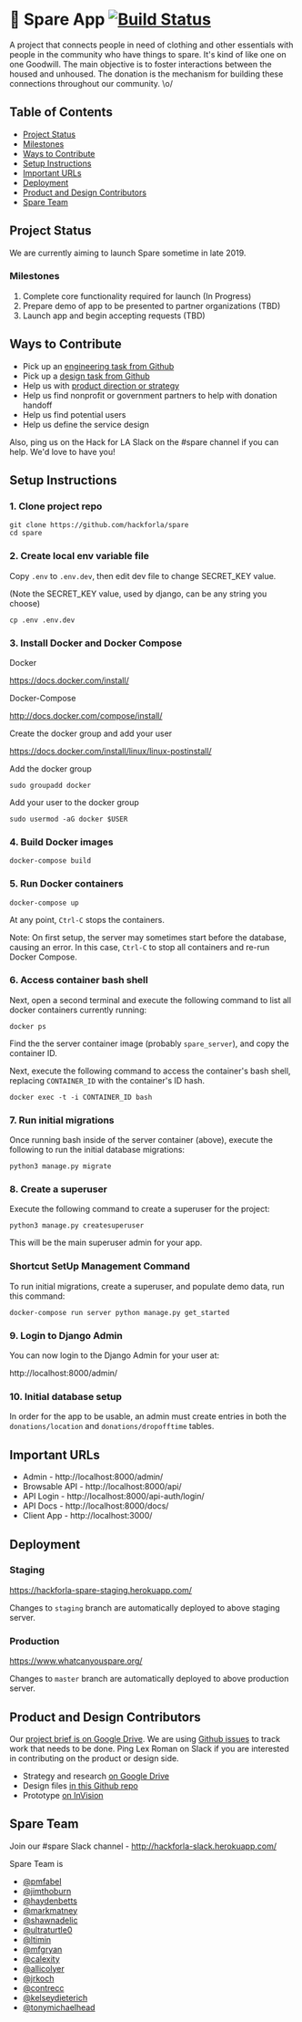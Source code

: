 # :tshirt: Spare App [![Build Status](https://travis-ci.org/hackforla/spare.svg?branch=master)](https://travis-ci.org/hackforla/spare)

A project that connects people in need of clothing and other essentials with people in the community who have things to spare. It's kind of like one on one Goodwill. The main objective is to foster interactions between the housed and unhoused. The donation is the mechanism for building these connections throughout our community. \o/

## Table of Contents

- [Project Status](#project-status)
- [Milestones](#milestones)
- [Ways to Contribute](#ways-to-contribute)
- [Setup Instructions](#setup-instructions)
- [Important URLs](#important-urls)
- [Deployment](#deployment)
- [Product and Design Contributors](#product-and-design-contributors)
- [Spare Team](#spare-team)

## Project Status
We are currently aiming to launch Spare sometime in late 2019.

### Milestones
1) Complete core functionality required for launch (In Progress)
2) Prepare demo of app to be presented to partner organizations (TBD)
3) Launch app and begin accepting requests (TBD)

## Ways to Contribute
* Pick up an [engineering task from Github](https://github.com/hackforla/spare/issues)
* Pick up a [design task from Github](https://github.com/hackforla/spare/issues)
* Help us with [product direction or strategy](https://github.com/hackforla/spare#product-and-design-contributors)
* Help us find nonprofit or government partners to help with donation handoff
* Help us find potential users
* Help us define the service design

Also, ping us on the Hack for LA Slack on the #spare channel if you can help. We'd love to have you!

## Setup Instructions

### 1. Clone project repo

```
git clone https://github.com/hackforla/spare
cd spare
```

### 2. Create local env variable file

Copy `.env` to `.env.dev`, then edit dev file
to change SECRET_KEY value.

(Note the SECRET_KEY value, used by django, can be any string you choose)

```
cp .env .env.dev
```

### 3. Install Docker and Docker Compose

Docker

https://docs.docker.com/install/

Docker-Compose

http://docs.docker.com/compose/install/

Create the docker group and add your user

https://docs.docker.com/install/linux/linux-postinstall/

Add the docker group 

`sudo groupadd docker`

Add your user to the docker group

`sudo usermod -aG docker $USER`

### 4. Build Docker images

`docker-compose build`

### 5. Run Docker containers

`docker-compose up`

At any point, `Ctrl-C` stops the containers.

Note: On first setup, the server may sometimes start before the
      database, causing an error. In this case, `Ctrl-C` to stop
      all containers and re-run Docker Compose.

### 6. Access container bash shell
Next, open a second terminal and execute the following command to list all
docker containers currently running:

`docker ps`

Find the the server container image (probably `spare_server`), and
copy the container ID.

Next, execute the following command to access the container's bash shell,
replacing `CONTAINER_ID` with the container's ID hash.

`docker exec -t -i CONTAINER_ID bash`

### 7. Run initial migrations

Once running bash inside of the server container (above), execute the
following to run the initial database migrations:

`python3 manage.py migrate`

### 8. Create a superuser

Execute the following command to create a superuser for the project:

`python3 manage.py createsuperuser`

This will be the main superuser admin for your app.

### Shortcut SetUp Management Command

To run initial migrations, create a superuser, and populate demo data, run this command:

`docker-compose run server python manage.py get_started`

### 9. Login to Django Admin

You can now login to the Django Admin for your user at:

http://localhost:8000/admin/

### 10. Initial database setup

In order for the app to be usable, an admin must create entries in both the `donations/location` and `donations/dropofftime` tables.

## Important URLs

* Admin - http://localhost:8000/admin/
* Browsable API - http://localhost:8000/api/
* API Login - http://localhost:8000/api-auth/login/
* API Docs - http://localhost:8000/docs/
* Client App - http://localhost:3000/

## Deployment

### Staging

https://hackforla-spare-staging.herokuapp.com/

Changes to `staging` branch are automatically deployed to above staging server.

### Production

https://www.whatcanyouspare.org/

Changes to `master` branch are automatically deployed to above production server.

## Product and Design Contributors

Our [project brief is on Google Drive](https://docs.google.com/document/d/124thgq7tZZ-EexYIPA1Bffl7FYm4T2uc4MgKn_IASd0/edit?usp=sharing). We are using [Github issues](https://github.com/hackforla/spare/issues) to track work that needs to be done. Ping Lex Roman on Slack if you are interested in contributing on the product or design side.

* Strategy and research [on Google Drive](https://drive.google.com/drive/folders/1fpH1YDNswWP6DRxHW3QM6MvfKwzWW0ZK?usp=sharing)
* Design files [in this Github repo](https://github.com/hackforla/spare/tree/master/design)
* Prototype [on InVision](https://invis.io/YKH1L8TAB56#/291938149_Home)

## Spare Team

Join our #spare Slack channel -
http://hackforla-slack.herokuapp.com/

Spare Team is
* [@pmfabel](https://github.com/pmfabel)
* [@jimthoburn](https://github.com/jimthoburn)
* [@haydenbetts](https://github.com/haydenbetts)
* [@markmatney](https://github.com/markmatney)
* [@shawnadelic](https://github.com/shawnadelic)
* [@ultraturtle0](https://github.com/ultraturtle0)
* [@ltimin](https://github.com/ltimin)
* [@mfgryan](https://github.com/mfgryan)
* [@calexity](https://github.com/calexity)
* [@allicolyer](https://github.com/allicolyer)
* [@jrkoch](https://github.com/jrkoch)
* [@contrecc](https://github.com/contrecc)
* [@kelseydieterich](https://github.com/kelseydieterich)
* [@tonymichaelhead](https://github.com/tonymichaelhead)
